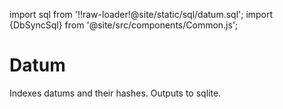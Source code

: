 import sql from '!!raw-loader!@site/static/sql/datum.sql';
import {DbSyncSql} from '@site/src/components/Common.js';

# Datum

Indexes datums and their hashes. Outputs to sqlite.

<DbSyncSql sql={sql} />
